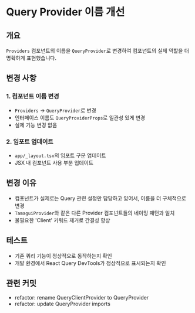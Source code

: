 # Query Provider 이름 개선

## 개요

`Providers` 컴포넌트의 이름을 `QueryProvider`로 변경하여 컴포넌트의 실제 역할을 더 명확하게 표현했습니다.

## 변경 사항

### 1. 컴포넌트 이름 변경

- `Providers` → `QueryProvider`로 변경
- 인터페이스 이름도 `QueryProviderProps`로 일관성 있게 변경
- 실제 기능 변경 없음

### 2. 임포트 업데이트

- `app/_layout.tsx`의 임포트 구문 업데이트
- JSX 내 컴포넌트 사용 부분 업데이트

## 변경 이유

- 컴포넌트가 실제로는 Query 관련 설정만 담당하고 있어서, 이름을 더 구체적으로 변경
- `TamaguiProvider`와 같은 다른 Provider 컴포넌트들의 네이밍 패턴과 일치
- 불필요한 'Client' 키워드 제거로 간결성 향상

## 테스트

- 기존 쿼리 기능이 정상적으로 동작하는지 확인
- 개발 환경에서 React Query DevTools가 정상적으로 표시되는지 확인

## 관련 커밋

- refactor: rename QueryClientProvider to QueryProvider
- refactor: update QueryProvider imports
